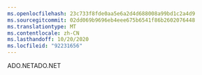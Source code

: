 ```yaml
---
ms.openlocfilehash: 23c733f8fde0aa5e6a2d4d688008a99bd1c2a4d9
ms.sourcegitcommit: 02dd069b9696eb4eee675b6541f86b2602076448
ms.translationtype: MT
ms.contentlocale: zh-CN
ms.lasthandoff: 10/20/2020
ms.locfileid: "92231656"
---
```

<span data-ttu-id="b29db-101">ADO.NET</span><span class="sxs-lookup"><span data-stu-id="b29db-101">ADO.NET</span></span>
